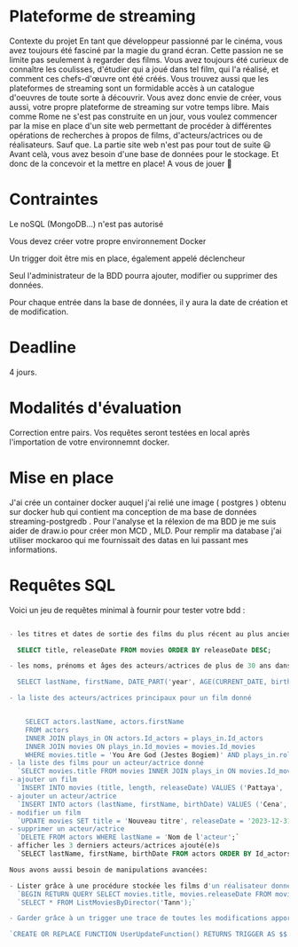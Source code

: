 # Plateforme de streaming

Contexte du projet
En tant que développeur passionné par le cinéma, vous avez toujours été fasciné par la magie du grand écran. Cette passion ne se limite pas seulement à regarder des films. Vous avez toujours été curieux de connaître les coulisses, d'étudier qui a joué dans tel film, qui l'a réalisé, et comment ces chefs-d'œuvre ont été créés. Vous trouvez aussi que les plateformes de streaming sont un formidable accès à un catalogue d'oeuvres de toute sorte à découvrir. Vous avez donc envie de créer, vous aussi, votre propre plateforme de streaming sur votre temps libre. Mais comme Rome ne s'est pas construite en un jour, vous voulez commencer par la mise en place d'un site web permettant de procéder à différentes opérations de recherches à propos de films, d'acteurs/actrices ou de réalisateurs. Sauf que. La partie site web n'est pas pour tout de suite 😃 Avant celà, vous avez besoin d'une base de données pour le stockage. Et donc de la concevoir et la mettre en place! A vous de jouer 🙂​

# Contraintes

Le noSQL (MongoDB...) n'est pas autorisé

Vous devez créer votre propre environnement Docker

Un trigger doit être mis en place, également appelé déclencheur

Seul l'administrateur de la BDD pourra ajouter, modifier ou supprimer des données.

Pour chaque entrée dans la base de données, il y aura la date de création et de modification.

# Deadline

4 jours.

# Modalités d'évaluation

Correction entre pairs.
Vos requêtes seront testées en local après l'importation de votre environnemnt docker.

# Mise en place

J'ai crée un container docker auquel j'ai relié une image ( postgres ) obtenu sur docker hub qui contient ma conception de ma base de données streaming-postgredb . Pour l'analyse et la rélexion de ma BDD je me suis aider de draw.io pour créer mon MCD , MLD. Pour remplir ma database j'ai utiliser mockaroo qui me fournissait des datas en lui passant mes informations.

# Requêtes SQL

Voici un jeu de requêtes minimal à fournir pour tester votre bdd :

````SQL

- les titres et dates de sortie des films du plus récent au plus ancien

  SELECT title, releaseDate FROM movies ORDER BY releaseDate DESC;

- les noms, prénoms et âges des acteurs/actrices de plus de 30 ans dans l'ordre alphabétique

  SELECT lastName, firstName, DATE_PART('year', AGE(CURRENT_DATE, birthDate)) AS age FROM actors WHERE DATE_PART('year', AGE(CURRENT_DATE, birthDate)) > 30 ORDER BY lastName, firstName;

- la liste des acteurs/actrices principaux pour un film donné


    SELECT actors.lastName, actors.firstName
    FROM actors
    INNER JOIN plays_in ON actors.Id_actors = plays_in.Id_actors
    INNER JOIN movies ON plays_in.Id_movies = movies.Id_movies
    WHERE movies.title = 'You Are God (Jestes Bogiem)' AND plays_in.role = 'main_actor';```
- la liste des films pour un acteur/actrice donné
  `SELECT movies.title FROM movies INNER JOIN plays_in ON movies.Id_movies = plays_in.Id_movies INNER JOIN actors ON plays_in.Id_actors = actors.Id_actors WHERE actors.lastName = 'Brenna';`
- ajouter un film
  `INSERT INTO movies (title, length, releaseDate) VALUES ('Pattaya', '01:37:00', '2016-02-24');`
- ajouter un acteur/actrice
  `INSERT INTO actors (lastName, firstName, birthDate) VALUES ('Cena', 'John', '1977-04-23');`
- modifier un film
  `UPDATE movies SET title = 'Nouveau titre', releaseDate = '2023-12-31' WHERE title = 'Boy Interrupted';`
- supprimer un acteur/actrice
  `DELETE FROM actors WHERE lastName = 'Nom de l'acteur';`
- afficher les 3 derniers acteurs/actrices ajouté(e)s
  `SELECT lastName, firstName, birthDate FROM actors ORDER BY Id_actors DESC LIMIT 3;`

Nous avons aussi besoin de manipulations avancées:

- Lister grâce à une procédure stockée les films d'un réalisateur donné en paramètre
  `BEGIN RETURN QUERY SELECT movies.title, movies.releaseDate FROM movies INNER JOIN directs ON movies.Id_movies = directs.Id_movies INNER JOIN directors ON directs.Id_directors = directors.Id_directors WHERE directors.lastName = directorName; END;`
  `SELECT * FROM ListMoviesByDirector('Tann');`

- Garder grâce à un trigger une trace de toutes les modifications apportées à la table des utilisateurs. Ainsi, une table d'archive conservera la date de la mise à jour, l'identifiant de l'utilisateur concerné, l'ancienne valeur ainsi que la nouvelle.

`CREATE OR REPLACE FUNCTION UserUpdateFunction() RETURNS TRIGGER AS $$ BEGIN INSERT INTO archives (updateDate, id_users, oldValue, newValue) VALUES (NOW(), NEW.Id_users,  JSON_BUILD_OBJECT('firstName', OLD.firstName, 'lastName', OLD.lastName, 'email', OLD.email), JSON_BUILD_OBJECT('firstName', NEW.firstName, 'lastName', NEW.lastName, 'email', NEW.email)); RETURN NEW; END; $$ LANGUAGE plpgsql; -- CREATE TRIGGER UserUpdateTrigger AFTER UPDATE ON users FOR EACH ROW EXECUTE FUNCTION UserUpdateFunction();`
````
